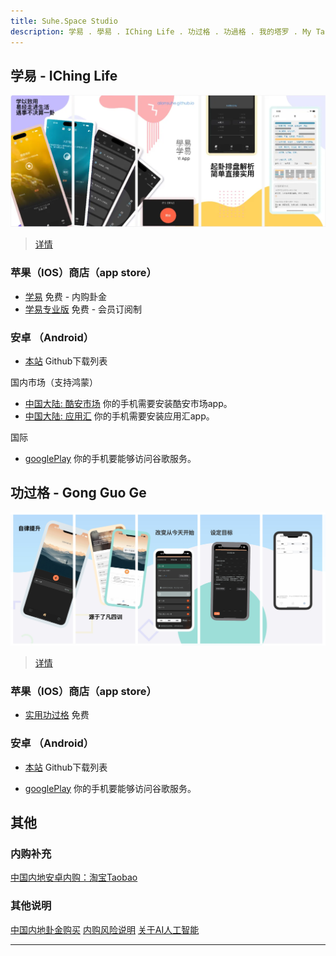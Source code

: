 ```yaml
---
title: Suhe.Space Studio
description: 学易 . 學易 . IChing Life . 功过格 . 功過格 . 我的塔罗 . My Tarot
---
```


## 学易 - IChing Life
![og](/img/full.webp)

> [详情](yi)

### 苹果（IOS）商店（app store）
- [学易](https://apps.apple.com/app/id1533516434) 免费 - 内购卦金
- [学易专业版](https://apps.apple.com/app/id1536854357) 免费 - 会员订阅制

### 安卓 （Android）

- [本站](https://github.com/alansuhe/alansuhe.github.io/releases) Github下载列表

国内市场（支持鸿蒙）

- [中国大陆: 酷安市场](https://www.coolapk.com/apk/168854) 你的手机需要安装酷安市场app。
- [中国大陆: 应用汇](http://www.appchina.com/app/me.suhe.yi) 你的手机需要安装应用汇app。

国际
- [googlePlay](https://play.google.com/store/apps/details?id=me.suhe.yi) 你的手机要能够访问谷歌服务。

## 功过格 - Gong Guo Ge

![og](/img/ggg-banner-og.jpg)

> [详情](ggg)

### 苹果（IOS）商店（app store）

- [实用功过格](https://apps.apple.com/app/id6736358985) 免费

### 安卓 （Android）

- [本站](https://github.com/alansuhe/alansuhe.github.io/releases) Github下载列表

- [googlePlay](https://play.google.com/store/apps/details?id=me.suhe.ggg) 你的手机要能够访问谷歌服务。

## 其他

### 内购补充
[中国内地安卓内购：淘宝Taobao](https://i3cf4g4wrztdx9i5dsanog0wq1cfh96.taobao.com)

### 其他说明
[中国内地卦金购买](market/get-coin-cn.md)
[内购风险说明](market/iap-precautions.md)
[关于AI人工智能](market/ai-access.md)

--------
